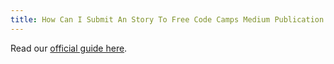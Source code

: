 ```yaml
---
title: How Can I Submit An Story To Free Code Camps Medium Publication
---
```

Read our [official guide here](https://medium.freecodecamp.com/how-to-get-published-in-the-freecodecamp-medium-publication-9b342a22400e).